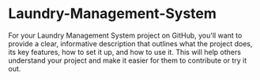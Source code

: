 # Laundry-Management-System
For your Laundry Management System project on GitHub, you'll want to provide a clear, informative description that outlines what the project does, its key features, how to set it up, and how to use it. This will help others understand your project and make it easier for them to contribute or try it out. 
